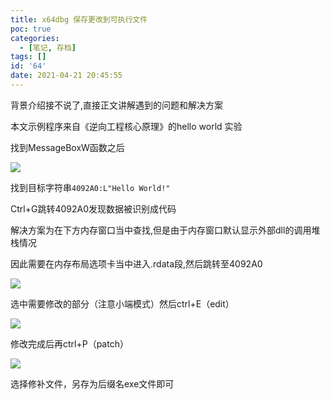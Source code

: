 ```yaml
---
title: x64dbg 保存更改到可执行文件
poc: true
categories:
  - [笔记, 存档]
tags: []
id: '64'
date: 2021-04-21 20:45:55
---
```


背景介绍接不说了,直接正文讲解遇到的问题和解决方案

本文示例程序来自《逆向工程核心原理》的hello world 实验

找到MessageBoxW函数之后

![](https://raw.githubusercontent.com/Valkierja/ALLPIC/main/img/202303172107192.png)

找到目标字符串`4092A0:L"Hello World!"`

Ctrl+G跳转4092A0发现数据被识别成代码

解决方案为在下方内存窗口当中查找,但是由于内存窗口默认显示外部dll的调用堆栈情况

因此需要在内存布局选项卡当中进入.rdata段,然后跳转至4092A0

![](https://raw.githubusercontent.com/Valkierja/ALLPIC/main/img/202303172111941.png)

选中需要修改的部分（注意小端模式）然后ctrl+E（edit）

![](https://raw.githubusercontent.com/Valkierja/ALLPIC/main/img/202303172110139.png)

修改完成后再ctrl+P（patch）

![](https://raw.githubusercontent.com/Valkierja/ALLPIC/main/img/202303172110253.png)

选择修补文件，另存为后缀名exe文件即可